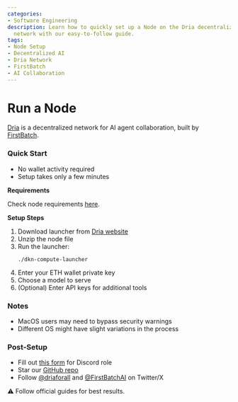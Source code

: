 ```yaml
---
categories:
- Software Engineering
description: Learn how to quickly set up a Node on the Dria decentralized AI collaboration
  network with our easy-to-follow guide.
tags:
- Node Setup
- Decentralized AI
- Dria Network
- FirstBatch
- AI Collaboration
---
```


# Run a Node

[Dria](https://dria.co) is a decentralized network for AI agent collaboration, built by [FirstBatch](https://firstbatch.xyz).

### Quick Start

- No wallet activity required
- Setup takes only a few minutes

**Requirements**

Check node requirements [here](https://github.com/firstbatchxyz/dkn-compute-node/blob/master/docs/NODE_GUIDE.md).

**Setup Steps**

1. Download launcher from [Dria website](https://dria.co/earn)
2. Unzip the node file
3. Run the launcher:
    ```commandline
    ./dkn-compute-launcher
    ```
4. Enter your ETH wallet private key
5. Choose a model to serve
6. (Optional) Enter API keys for additional tools

### Notes

- MacOS users may need to bypass security warnings
- Different OS might have slight variations in the process

### Post-Setup

- Fill out [this form](https://dria.ai/keeper) for Discord role
- Star our [GitHub repo](https://dria.co/repo)
- Follow [@driaforall](https://dria.ai/x) and [@FirstBatchAI](https://firstbat.ch/x) on Twitter/X

⚠️ Follow official guides for best results.